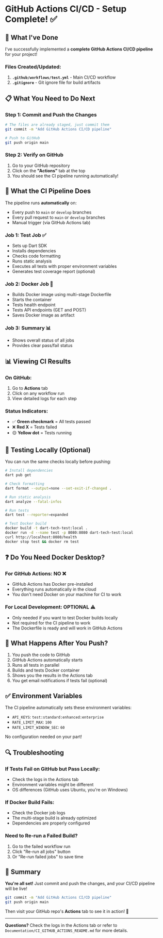 # GitHub Actions CI/CD - Setup Complete! ✅

## 🎉 What I've Done

I've successfully implemented a **complete GitHub Actions CI/CD pipeline** for
your project!

### Files Created/Updated:

1. **`.github/workflows/test.yml`** - Main CI/CD workflow
2. **`.gitignore`** - Git ignore file for build artifacts

## 📋 What You Need to Do Next

### Step 1: Commit and Push the Changes

```bash
# The files are already staged, just commit them
git commit -m "Add GitHub Actions CI/CD pipeline"

# Push to GitHub
git push origin main
```

### Step 2: Verify on GitHub

1. Go to your GitHub repository
2. Click on the **"Actions"** tab at the top
3. You should see the CI pipeline running automatically!

## 🚀 What the CI Pipeline Does

The pipeline runs **automatically** on:

- Every push to `main` or `develop` branches
- Every pull request to `main` or `develop` branches
- Manual trigger (via GitHub Actions tab)

### Job 1: Test Job ✅

- Sets up Dart SDK
- Installs dependencies
- Checks code formatting
- Runs static analysis
- Executes all tests with proper environment variables
- Generates test coverage report (optional)

### Job 2: Docker Job 🐳

- Builds Docker image using multi-stage Dockerfile
- Starts the container
- Tests health endpoint
- Tests API endpoints (GET and POST)
- Saves Docker image as artifact

### Job 3: Summary 📊

- Shows overall status of all jobs
- Provides clear pass/fail status

## 📊 Viewing CI Results

### On GitHub:

1. Go to **Actions** tab
2. Click on any workflow run
3. View detailed logs for each step

### Status Indicators:

- ✅ **Green checkmark** = All tests passed
- ❌ **Red X** = Tests failed
- 🟡 **Yellow dot** = Tests running

## 🔧 Testing Locally (Optional)

You can run the same checks locally before pushing:

```bash
# Install dependencies
dart pub get

# Check formatting
dart format --output=none --set-exit-if-changed .

# Run static analysis
dart analyze --fatal-infos

# Run tests
dart test --reporter=expanded

# Test Docker build
docker build -t dart-tech-test:local .
docker run -d --name test -p 8080:8080 dart-tech-test:local
curl http://localhost:8080/health
docker stop test && docker rm test
```

## ❓ Do You Need Docker Desktop?

### For GitHub Actions: **NO** ❌

- GitHub Actions has Docker pre-installed
- Everything runs automatically in the cloud
- You don't need Docker on your machine for CI to work

### For Local Development: **OPTIONAL** ⚠️

- Only needed if you want to test Docker builds locally
- Not required for the CI pipeline to work
- The Dockerfile is ready and will work in GitHub Actions

## 🎯 What Happens After You Push?

1. You push the code to GitHub
2. GitHub Actions automatically starts
3. Runs all tests in parallel
4. Builds and tests Docker container
5. Shows you the results in the Actions tab
6. You get email notifications if tests fail (optional)

## ✅ Environment Variables

The CI pipeline automatically sets these environment variables:

- `API_KEYS`: `test:standard:enhanced:enterprise`
- `RATE_LIMIT_MAX`: `100`
- `RATE_LIMIT_WINDOW_SEC`: `60`

No configuration needed on your part!

## 🔍 Troubleshooting

### If Tests Fail on GitHub but Pass Locally:

- Check the logs in the Actions tab
- Environment variables might be different
- OS differences (GitHub uses Ubuntu, you're on Windows)

### If Docker Build Fails:

- Check the Docker job logs
- The multi-stage build is already optimized
- Dependencies are properly configured

### Need to Re-run a Failed Build?

1. Go to the failed workflow run
2. Click "Re-run all jobs" button
3. Or "Re-run failed jobs" to save time

## 🎊 Summary

**You're all set!** Just commit and push the changes, and your CI/CD pipeline
will be live!

```bash
git commit -m "Add GitHub Actions CI/CD pipeline"
git push origin main
```

Then visit your GitHub repo's **Actions** tab to see it in action! 🚀

---

**Questions?** Check the logs in the Actions tab or refer to
`Documentation/CI_GITHUB_ACTIONS_README.md` for more details.
